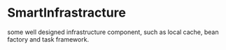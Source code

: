 # SmartInfrastracture
some well designed infrastructure component, such as local cache, bean factory and task framework.
